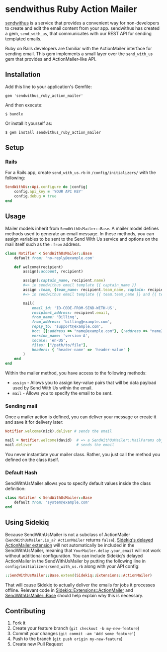 # sendwithus Ruby Action Mailer

[sendwithus](http://sendwithus.com) is a service that provides a convenient way for non-developers
to create and edit the email content from your app. sendwithus has created a gem, `send_with_us`,
that communicates with our REST API for sending templated emails.

Ruby on Rails developers are familiar with the ActionMailer interface for sending email.  This
gem implements a small layer over the `send_with_us` gem that provides and ActionMailer-like API.

## Installation

Add this line to your application's Gemfile:

    gem 'sendwithus_ruby_action_mailer'

And then execute:

    $ bundle

Or install it yourself as:

    $ gem install sendwithus_ruby_action_mailer

## Setup

### Rails

For a Rails app, create `send_with_us.rb` in `/config/initializers/`
with the following:

```ruby
SendWithUs::Api.configure do |config|
    config.api_key = 'YOUR API KEY'
    config.debug = true
end
```

## Usage

Mailer models inherit from `SendWithUsMailer::Base`. A mailer model defines methods
used to generate an email message. In these methods, you can assign variables to be sent to
the Send With Us service and options on the mail itself such as the `:from` address.

`````Ruby
class Notifier < SendWithUsMailer::Base
    default from: 'no-reply@example.com'

    def welcome(recipient)
        assign(:account, recipient)

        assign(:captain_name, recipient.name)
        #=> in sendwithus email template {{ captain_name }}
        assign :team, {team_name: recipient.team_name, captain: recipient.name}
        #=> in sendwithus email template {{ team.team_name }} and {{ team.captain }} 

        mail(
            email_id: 'ID-CODE-FROM-SEND-WITH-US',
            recipient_address: recipient.email,
            from_name: 'Billing',
            from_address: 'billing@example.com',
            reply_to: 'support@example.com',
            bcc: [{:address => "name@example.com"}, {:address => "name2@example.com"}],
            version_name: 'version-A',
            locale: 'en-US',
            files: ["/path/to/file"],
            headers: { 'header-name' => 'header-value' }
        )
    end
end
`````

Within the mailer method, you have access to the following methods:

* `assign` - Allows you to assign key-value pairs that will be
  data payload used by Send With Us within the email.
* `mail` - Allows you to specify the email to be sent.


### Sending mail

Once a mailer action is defined, you can deliver your message or create it and save it
for delivery later:

`````Ruby
Notifier.welcome(nick).deliver # sends the email

mail = Notifier.welcome(david)  # => a SendWithUsMailer::MailParams object
mail.deliver                    # sends the email
`````

You never instantiate your mailer class. Rather, you just call the method you defined
on the class itself.


### Default Hash

SendWithUsMailer allows you to specify default values inside the class definition:

`````Ruby
class Notifier < SendWithUsMailer::Base
    default from: 'system@example.com'
end
`````

## Using Sidekiq

Because SendWithUsMailer is not a subclass of ActionMailer (`SendWithUsMailer.is_a? ActionMailer` returns `false`), [Sidekiq's delayed ActionMailer extension](https://github.com/mperham/sidekiq/wiki/Delayed-extensions) will not automatically be included in the SendWithUsMailer, meaning that `YourMailer.delay.your_email` will not work without additional configuration. You can include Sidekiq's delayed ActionMailer in the SendWithUsMailer by putting the following line in `config/initializers/send_with_us.rb` along with your API config:

`````Ruby
::SendWithUsMailer::Base.extend(Sidekiq::Extensions::ActionMailer)
`````

That will cause Sidekiq to actually deliver the emails for jobs it processes offline. Relevant code in [Sidekiq::Extensions::ActionMailer](https://github.com/mperham/sidekiq/blob/master/lib/sidekiq/extensions/action_mailer.rb) and [SendWithUsMailer::Base](https://github.com/sendwithus/sendwithus_ruby_action_mailer/blob/master/lib/sendwithus_ruby_action_mailer/base.rb) should help explain why this is necessary.

## Contributing

1. Fork it
2. Create your feature branch (`git checkout -b my-new-feature`)
3. Commit your changes (`git commit -am 'Add some feature'`)
4. Push to the branch (`git push origin my-new-feature`)
5. Create new Pull Request
